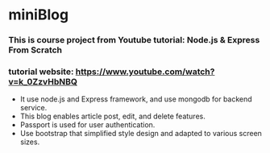 # miniBlog

### This is course project from Youtube tutorial: Node.js & Express From Scratch
### tutorial website: https://www.youtube.com/watch?v=k_0ZzvHbNBQ

* It use node.js and Express framework, and use mongodb for backend service.
* This blog enables article post, edit, and delete features.
* Passport is used for user authentication.
* Use bootstrap that simplified style design and adapted to various screen sizes.
